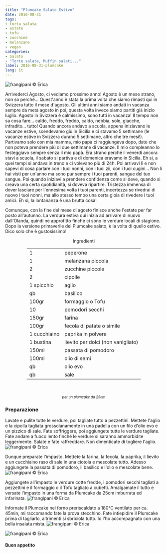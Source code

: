 ```yaml
---
title: "Plumcake Salato Estivo"
date: 2016-08-31
tags:
- torta salata
- estate
- tofu
- zucchine
- melanzane
- vegan
categories:
- Salato
- "Torte salate, Muffin salati..."
label: 2016-08-31-plumcake
lang: it
---
```

![](../2016-08-31-plumcake-salato-estivo/header.jpg "frangipani © Erica")

Arrivederci Agosto, ci vediamo prossimo anno! Agosto è un mese strano, non so perché... Quest'anno è stata la prima volta che siamo rimasti qui in Svizzera tutto il mese d'agosto. Gli ultimi anni siamo andati in vacanza sempre da metà agosto in poi, questa volta invece siamo partiti già inizio luglio. Agosto in Svizzera è calmissimo, sono tutti in vacanza! Il tempo non sa cosa fare... caldo, freddo, freddo, caldo, nebbia, sole, giacche, infradito... tutto! Quando ancora andavo a scuola, appena iniziavano le vacanze estive, scendevamo giù in Sicilia e ci stavamo 5 settimane (le vacanze estive in Svizzera durano 5 settimane, altro che tre mesi!). Partivamo solo con mia mamma, mio papà ci raggiungeva dopo, dato che non poteva prendere più di due settimane di vacanze. Il mio compleanno lo festeggiavo sempre senza il mio papà. Era strano perché il venerdì ancora stavi a scuola, il sabato si partiva e di domenica eravamo in Sicilia. Eh si, a quei tempi si andava in treno e ci volevano più di 24h. Poi arrivavi lì e non sapevi di cosa parlare con i tuoi nonni, con i tuoi zii, con i tuoi cugini... Non li hai visti per un'anno ma sono pur sempre i tuoi parenti, sangue del tuo sangue. Poi quando iniziavi a prendere confidenza come si deve, quando si creava una certa quotidianità, si doveva ripartire. Tristezza immensa di dover lasciare per l'ennesima volta i tuoi parenti, incertezza se rivedrai di nuovo i tuoi nonni, ma allo stesso tempo una certa gioia di rivedere i tuoi amici. Eh si, la lontananza è una brutta cosa!

Comunque, con la fine del mese di agosto finisce anche l'estate per far posto all'autunno. La verdura estiva qui inizia ad arrivare di nuovo dall'Olanda, quindi ne approfitto finché ci sono le verdure locali di stagione. Dopo la versione primaverile del Plumcake salato, è la volta di quello estivo. Dico solo che è gustosissimo!

<div id="wrapper" style="text-align: center">
  <div id="yourdiv" style="display: inline-block;">
    <div class="ingredients">
      <div class="ingredients-title">Ingredienti</div>
      <table>
        <tbody>
          <tr>
            <td>1</td>
            <td>peperone</td>
          </tr>
          <tr>
            <td>1</td>
            <td>melanzana piccola</td>
          </tr>
          <tr>
            <td>2</td>
            <td>zucchine piccole</td>
          </tr>
          <tr>
            <td>2</td>
            <td>cipolle</td>
          </tr>
          <tr>
            <td>1 spicchio</td>
            <td>aglio</td>
          </tr>
          <tr>
            <td>qb</td>
            <td>basilico</td>
          </tr>
          <tr>
            <td>100gr</td>
            <td>formaggio o Tofu</td>
          </tr>
          <tr>
            <td>10</td>
            <td>pomodori secchi</td>        
          </tr>
          <tr>
            <td>150gr</td>
            <td>farina</td>
          </tr>
          <tr>
            <td>100gr</td>
            <td>fecola di patate o simile</td>
          </tr>
          <tr>
            <td>1 cucchiaino</td>
            <td>paprika in polvere</td>
          </tr>
          <tr>
            <td>1 bustina</td>
            <td>lievito per dolci (non vanigliato)</td>
          </tr>
          <tr>
            <td>150ml</td>
            <td>passata di pomodoro</td>
          </tr>
          <tr>
            <td>100ml</td>
            <td>olio di semi</td>
          </tr>
          <tr>
            <td>qb</td>
            <td>olio evo</td>
          </tr>
          <tr>
            <td>qb</td>
            <td>sale</td>
          </tr>
        </tbody>
      </table>
      <br></br>
      <i class="pull-right" style="font-size: 80%;">per un plumcake da 25cm</i>
    </div>
  </div>
</div>


<h3>
  <font color="grey">
    <i class="fa-solid fa-gears"></i>
  </font> Preparazione
</h3>

Lavate e pulite tutte le verdure, poi tagliate tutto a pezzettini.
Mettete l'aglio e la cipolla tagliata grossolanamente in una padella con un filo d'olio evo e un pizzico di sale. Fate soffriggere, poi aggiungete tutte le verdure tagliate. Fate andare a fuoco lento finché le verdure si saranno ammorbidite leggermente. Salate e fate raffreddare. Non dimenticate di togliere l'aglio.
![](../2016-08-31-plumcake-salato-estivo/verdure.jpg "frangipani © Erica")

Dunque preparate l'impasto. Mettete la farina, la fecola, la paprika, il lievito e un cucchiaino raso di sale in una ciotola e mescolate tutto. Adesso aggiungete la passata di pomodoro, il basilico e l'olio e mescolate bene.
![](../2016-08-31-plumcake-salato-estivo/impasto.jpg "frangipani © Erica")

Aggiungete all'impasto le verdure cotte fredde, i pomodori secchi tagliati a pezzettini e il formaggio o il Tofu tagliato a cubetti. Amalgamate il tutto e versate l'impasto in una forma da Plumcake da 25cm imburrata ed infarinata.
![](../2016-08-31-plumcake-salato-estivo/teglia.jpg "frangipani © Erica")

Infornate il Plumcake nel forno preriscaldato a 180°C ventilato per ca. 45min, mi raccomando fate la prova stecchino. Fate intiepidire il Plumcake prima di tagliarlo, altrimenti si sbriciola tutto. Io l'ho accompagnato con una bella insalata mista.
![](../2016-08-31-plumcake-salato-estivo/risultato1.jpg "frangipani © Erica")

![](../2016-08-31-plumcake-salato-estivo/risultato2.jpg "frangipani © Erica")


<h4>Buon appetito
  <font color="red">
    <i class="fa-regular fa-face-smile"></i>
  </font>
</h4>
